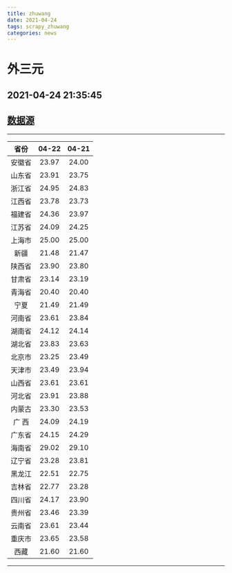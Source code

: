 ```yaml
---
title: zhuwang
date: 2021-04-24 
tags: scrapy_zhuwang
categories: news
---
```

# 外三元
## 2021-04-24 21:35:45
## [数据源](https://hangqing.zhuwang.cc/shengzhu/20210422/468612.html)
*****
| 省份 | 04-22 | 04-21 |
| :----: | :----: | :----: |
| 安徽省 | 23.97 | 24.00 |
| 山东省 | 23.91 | 23.75 |
| 浙江省 | 24.95 | 24.83 |
| 江西省 | 23.78 | 23.73 |
| 福建省 | 24.36 | 23.97 |
| 江苏省 | 24.09 | 24.25 |
| 上海市 | 25.00 | 25.00 |
| 新疆 | 21.48 | 21.47 |
| 陕西省 | 23.90 | 23.80 |
| 甘肃省 | 23.14 | 23.19 |
| 青海省 | 20.40 | 20.40 |
| 宁夏 | 21.49 | 21.49 |
| 河南省 | 23.61 | 23.84 |
| 湖南省 | 24.12 | 24.14 |
| 湖北省 | 23.83 | 23.63 |
| 北京市 | 23.25 | 23.49 |
| 天津市 | 23.49 | 23.94 |
| 山西省 | 23.61 | 23.61 |
| 河北省 | 23.91 | 23.88 |
| 内蒙古 | 23.30 | 23.53 |
| 广 西 | 24.09 | 24.19 |
| 广东省 | 24.15 | 24.29 |
| 海南省 | 29.02 | 29.10 |
| 辽宁省 | 23.28 | 23.81 |
| 黑龙江 | 22.51 | 22.75 |
| 吉林省 | 22.77 | 23.28 |
| 四川省 | 24.17 | 23.90 |
| 贵州省 | 23.46 | 23.39 |
| 云南省 | 23.61 | 23.44 |
| 重庆市 | 23.65 | 23.58 |
| 西藏 | 21.60 | 21.60 |
*****
